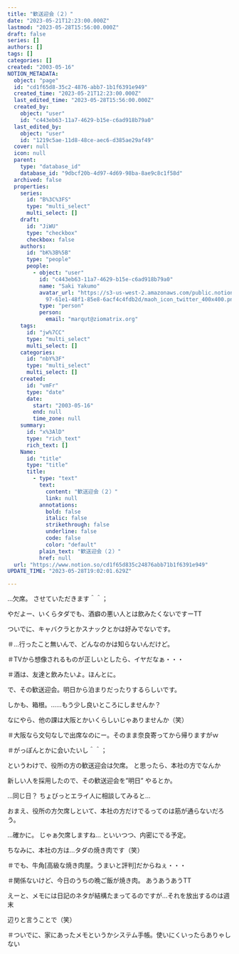 ```yaml
---
title: "歓送迎会（２）"
date: "2023-05-21T12:23:00.000Z"
lastmod: "2023-05-28T15:56:00.000Z"
draft: false
series: []
authors: []
tags: []
categories: []
created: "2003-05-16"
NOTION_METADATA:
  object: "page"
  id: "cd1f65d8-35c2-4876-abb7-1b1f6391e949"
  created_time: "2023-05-21T12:23:00.000Z"
  last_edited_time: "2023-05-28T15:56:00.000Z"
  created_by:
    object: "user"
    id: "c443eb63-11a7-4629-b15e-c6ad918b79a0"
  last_edited_by:
    object: "user"
    id: "1219c5ae-11d8-48ce-aec6-d385ae29af49"
  cover: null
  icon: null
  parent:
    type: "database_id"
    database_id: "9dbcf20b-4d97-4d69-98ba-8ae9c8c1f58d"
  archived: false
  properties:
    series:
      id: "B%3C%3FS"
      type: "multi_select"
      multi_select: []
    draft:
      id: "JiWU"
      type: "checkbox"
      checkbox: false
    authors:
      id: "bK%3B%5B"
      type: "people"
      people:
        - object: "user"
          id: "c443eb63-11a7-4629-b15e-c6ad918b79a0"
          name: "Saki Yakumo"
          avatar_url: "https://s3-us-west-2.amazonaws.com/public.notion-static.com/3ad1c4\
            97-61e1-48f1-85e8-6acf4c4fdb2d/maoh_icon_twitter_400x400.png"
          type: "person"
          person:
            email: "marqut@ziomatrix.org"
    tags:
      id: "jw%7CC"
      type: "multi_select"
      multi_select: []
    categories:
      id: "nbY%3F"
      type: "multi_select"
      multi_select: []
    created:
      id: "vmFr"
      type: "date"
      date:
        start: "2003-05-16"
        end: null
        time_zone: null
    summary:
      id: "x%3AlD"
      type: "rich_text"
      rich_text: []
    Name:
      id: "title"
      type: "title"
      title:
        - type: "text"
          text:
            content: "歓送迎会（２）"
            link: null
          annotations:
            bold: false
            italic: false
            strikethrough: false
            underline: false
            code: false
            color: "default"
          plain_text: "歓送迎会（２）"
          href: null
  url: "https://www.notion.so/cd1f65d835c24876abb71b1f6391e949"
UPDATE_TIME: "2023-05-28T19:02:01.629Z"

---
```

<link rel="stylesheet" href="https://cdn.jsdelivr.net/npm/katex@0.16.2/dist/katex.min.css" integrity="sha384-bYdxxUwYipFNohQlHt0bjN/LCpueqWz13HufFEV1SUatKs1cm4L6fFgCi1jT643X" crossorigin="anonymous">


…欠席。 させていただきます＾＾；


やだよー、いくらタダでも、酒癖の悪い人とは飲みたくないですーTT


ついでに、キャバクラとかスナックとかは好みでないです。


＃…行ったこと無いんで、どんなのかは知らないんだけど。


＃TVから想像されるものが正しいとしたら、イヤだなぁ・・・


＃酒は、友達と飲みたいよ。ほんとに。


で、その歓送迎会。明日から泊まりだったりするらしいです。


しかも、箱根。……もう少し良いところにしませんか？


なにやら、他の課は大阪とかいくらしいじゃありませんか（笑）


＃大阪なら文句なしで出席なのにー。そのまま奈良寄ってから帰りますがｗ


＃がっぽんとかに会いたいし＾＾；


というわけで、役所の方の歓送迎会は欠席。 と思ったら、本社の方でなんか


新しい人を採用したので、その歓送迎会を”明日” やるとか。


…同じ日？ ちょびっとエライ人に相談してみると…


おまえ、役所の方欠席しといて、本社の方だけでるってのは筋が通らないだろう。


…確かに。 じゃぁ欠席しますね… といいつつ、内密にでる予定。


ちなみに、本社の方は…タダの焼き肉です（笑）


＃でも、牛角[高級な焼き肉屋。うまいと評判]だからねぇ・・・


＃関係ないけど、今日のうちの晩ご飯が焼き肉。 あうあうあうTT


えーと、メモには日記のネタが結構たまってるのですが…それを放出するのは週末


辺りと言うことで（笑）


＃ついでに、家にあったメモというかシステム手帳。使いにくいったらありゃしない

